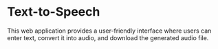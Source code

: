 # Text-to-Speech

This web application provides a user-friendly interface where users can enter text, convert it into audio, and download the generated audio file.

